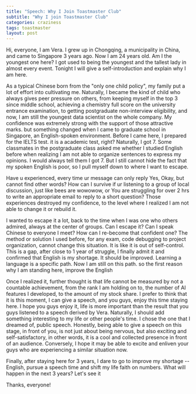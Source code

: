 ```yaml
---
title: "Speech: Why I Join Toastmaster Club"
subtitle: "Why I join Toastmaster Club" 
categories: craziness
tags: toastmaster
layout: post
---
```


Hi, everyone, I am Vera. I grew up in Chongqing, a municipality in China, and came to Singapore 3 years ago. Now I am 24 years old. Am I the youngest one here? I got used to being the youngest and the tallest lady in almost every event. Tonight I will give a self-introduction and explain why I am here. 

As a typical Chinese born from the "only one child policy", my family put a lot of effort into cultivating me. Naturally, I became the kind of child who always gives peer pressure on others, from keeping myself in the top 3 since middle school, achieving a chemistry full score on the university entrance examination, to getting postgraduate non-interview eligibility, and now, I am still the youngest data scientist on the whole company. My confidence was extremely strong with the support of those attractive marks. but something changed when I came to graduate school in Singapore, an English-spoken environment. Before I came here, I prepared for the IELTS test. it is a academic test, right? Naturally, I got 7. Some classmates in the postgraduate class asked me whether I studied English before when realizing I am not able to organize sentences to express my opinions. I would always tell them I got 7. But I still cannot hide the fact that my spoken English is poor, so I pull myself down to where I want to escape.  

Have u experienced, every time ur message can only reply Yes, Okay, but cannot find other words? How can I survive if ur listening to a group of local discussion, just like bees are wowowow, or You are struggling for over 2 hrs to write an appropriate email to reply to a short question? Those experiences destroyed my confidence, to the level where I realized I am not able to change it or rebuild it.

I wanted to escape it a lot, back to the time when I was one who others admired, always at the center of groups. Can I escape it? Can I speak Chinese to everyone I meet? How can I re-become that confident one? The method or solution I used before, for any exam, code debugging to project organization, cannot change this situation. It is like it is out of self-control. This is a gap, after close to 1 year of struggle, I finally admit it and confirmed that English is my shortage. It should be improved. Learning a language is a specific path. Now I am still on this path. so the first reason why I am standing here, improve the English

Once I realized it, further thought is that life cannot be measured by not a countable achievement, from the rank I am holding on to, the number of AI features I developed, to the amount of my stock share. I prefer to think that it is this moment, I can give a speech, and you guys, enjoy this time staying here. I hope you guys enjoy it, life is more important than the result that you guys listened to a speech derived by Vera. Naturally, I should add something interesting to my life or other people's time. I chose the one that I dreamed of, public speech. Honestly, being able to give a speech on this stage, in front of you, is not just about being nervous, but also exciting and self-satisfactory, in other words, it is a cool and collected presence in front of an audience. Conversely, I hope it may be able to excite and enliven your guys who are experiencing a similar situation now.

Finally, after staying here for 3 years, I dare to go to improve my shortage -- English, pursue a speech time and shift my life faith on numbers. What will happen in the next 3 years? Let's see it

Thanks, everyone! 

